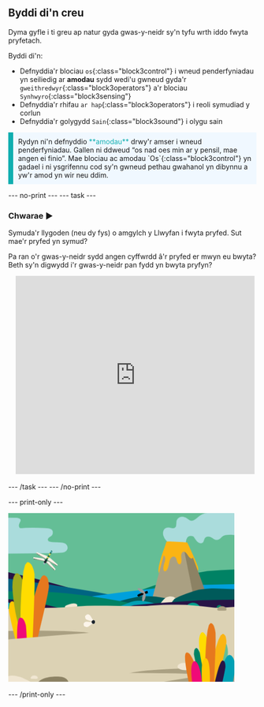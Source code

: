 ## Byddi di'n creu

Dyma gyfle i ti greu ap natur gyda gwas-y-neidr sy'n tyfu wrth iddo fwyta pryfetach.

Byddi di'n:
+ Defnyddia'r blociau `os`{:class="block3control"} i wneud penderfyniadau yn seiliedig ar **amodau** sydd wedi'u gwneud gyda'r `gweithredwyr`{:class="block3operators"} a'r blociau `Synhwyro`{:class="block3sensing"}
+ Defnyddia'r rhifau `ar hap`{:class="block3operators"} i reoli symudiad y corlun
+ Defnyddia'r golygydd `Sain`{:class="block3sound"} i olygu sain

<p style="border-left: solid; border-width:10px; border-color: #0faeb0; background-color: aliceblue; padding: 10px;">
Rydyn ni'n defnyddio <span style="color: #0faeb0">**amodau**</span> drwy'r amser i wneud penderfyniadau. Gallen ni ddweud “os nad oes min ar y pensil, mae angen ei finio”. Mae blociau ac amodau `Os`{:class="block3control"} yn gadael i ni ysgrifennu cod sy'n gwneud pethau gwahanol yn dibynnu a yw'r amod yn wir neu ddim.</p>

--- no-print --- --- task ---

### Chwarae ▶️
<div style="display: flex; flex-wrap: wrap">
<div style="flex-basis: 175px; flex-grow: 1">  
Symuda'r llygoden (neu dy fys) o amgylch y Llwyfan i fwyta pryfed. Sut mae'r pryfed yn symud?

Pa ran o'r gwas-y-neidr sydd angen cyffwrdd â'r pryfed er mwyn eu bwyta? Beth sy'n digwydd i'r gwas-y-neidr pan fydd yn bwyta pryfyn?
</div>
<div class="scratch-preview" style="margin-left: 15px;">
  <iframe allowtransparency="true" width="485" height="402" src="https://scratch.mit.edu/projects/embed/521688740/?autostart=false" frameborder="0"></iframe>
</div>
</div>

--- /task --- --- /no-print ---

--- print-only ---

![Prosiect wedi'i gwblhau](images/showcase_static.png)

--- /print-only ---
